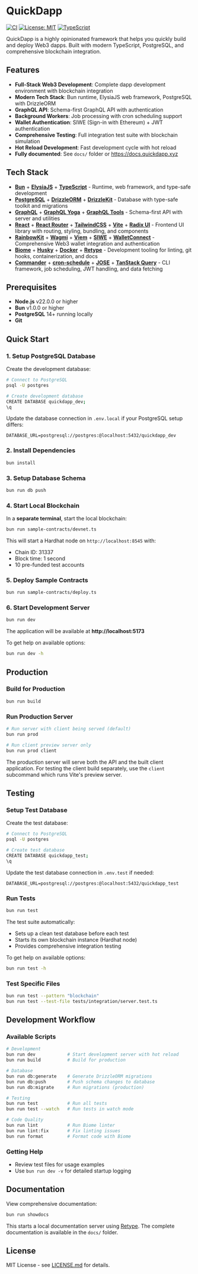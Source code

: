 # QuickDapp

[![CI](https://github.com/QuickDapp/QuickDapp/actions/workflows/ci.yml/badge.svg?branch=main)](https://github.com/QuickDapp/QuickDapp/actions/workflows/ci.yml)
[![License: MIT](https://img.shields.io/badge/License-MIT-yellow.svg)](https://opensource.org/licenses/MIT)
[![TypeScript](https://img.shields.io/badge/TypeScript-Ready-blue.svg)](https://www.typescriptlang.org/)

QuickDapp is a highly opinionated framework that helps you quickly build and deploy Web3 dapps. Built with modern TypeScript, PostgreSQL, and comprehensive blockchain integration.

## Features

- **Full-Stack Web3 Development**: Complete dapp development environment with blockchain integration
- **Modern Tech Stack**: Bun runtime, ElysiaJS web framework, PostgreSQL with DrizzleORM
- **GraphQL API**: Schema-first GraphQL API with authentication
- **Background Workers**: Job processing with cron scheduling support
- **Wallet Authentication**: SIWE (Sign-in with Ethereum) + JWT authentication
- **Comprehensive Testing**: Full integration test suite with blockchain simulation
- **Hot Reload Development**: Fast development cycle with hot reload
- **Fully documented**: See `docs/` folder or https://docs.quickdapp.xyz

## Tech Stack

- **[Bun](https://bun.sh)** + **[ElysiaJS](https://elysiajs.com)** + **[TypeScript](https://www.typescriptlang.org)** - Runtime, web framework, and type-safe development
- **[PostgreSQL](https://www.postgresql.org)** + **[DrizzleORM](https://orm.drizzle.team)** + **[DrizzleKit](https://orm.drizzle.team/kit-docs/overview)** - Database with type-safe toolkit and migrations
- **[GraphQL](https://graphql.org)** + **[GraphQL Yoga](https://the-guild.dev/graphql/yoga-server)** + **[GraphQL Tools](https://the-guild.dev/graphql/tools)** - Schema-first API with server and utilities
- **[React](https://react.dev)** + **[React Router](https://reactrouter.com)** + **[TailwindCSS](https://tailwindcss.com)** + **[Vite](https://vitejs.dev)** + **[Radix UI](https://www.radix-ui.com)** - Frontend UI library with routing, styling, bundling, and components
- **[RainbowKit](https://www.rainbowkit.com)** + **[Wagmi](https://wagmi.sh)** + **[Viem](https://viem.sh)** + **[SIWE](https://login.xyz)** + **[WalletConnect](https://walletconnect.com)** - Comprehensive Web3 wallet integration and authentication
- **[Biome](https://biomejs.dev)** + **[Husky](https://typicode.github.io/husky/)** + **[Docker](https://www.docker.com)** + **[Retype](https://retype.com)** - Development tooling for linting, git hooks, containerization, and docs
- **[Commander](https://github.com/tj/commander.js)** + **[cron-schedule](https://github.com/harrisiirak/cron-schedule)** + **[JOSE](https://github.com/panva/jose)** + **[TanStack Query](https://tanstack.com/query)** - CLI framework, job scheduling, JWT handling, and data fetching

## Prerequisites

- **Node.js** v22.0.0 or higher
- **Bun** v1.0.0 or higher
- **PostgreSQL** 14+ running locally
- **Git**

## Quick Start

### 1. Setup PostgreSQL Database

Create the development database:

```bash
# Connect to PostgreSQL
psql -U postgres

# Create development database
CREATE DATABASE quickdapp_dev;
\q
```

Update the database connection in `.env.local` if your PostgreSQL setup differs:

```env
DATABASE_URL=postgresql://postgres:@localhost:5432/quickdapp_dev
```

### 2. Install Dependencies

```bash
bun install
```

### 3. Setup Database Schema

```bash
bun run db push
```

### 4. Start Local Blockchain

In a **separate terminal**, start the local blockchain:

```bash
bun run sample-contracts/devnet.ts
```

This will start a Hardhat node on `http://localhost:8545` with:
- Chain ID: 31337
- Block time: 1 second
- 10 pre-funded test accounts

### 5. Deploy Sample Contracts

```bash
bun run sample-contracts/deploy.ts
```

### 6. Start Development Server

```bash
bun run dev
```

The application will be available at **http://localhost:5173**

To get help on available options:

```bash
bun run dev -h
```

## Production

### Build for Production

```bash
bun run build
```

### Run Production Server

```bash
# Run server with client being served (default)
bun run prod

# Run client preview server only
bun run prod client
```

The production server will serve both the API and the built client application. For testing the client build separately, use the `client` subcommand which runs Vite's preview server.

## Testing

### Setup Test Database

Create the test database:

```bash
# Connect to PostgreSQL
psql -U postgres

# Create test database
CREATE DATABASE quickdapp_test;
\q
```

Update the test database connection in `.env.test` if needed:

```env
DATABASE_URL=postgresql://postgres:@localhost:5432/quickdapp_test
```

### Run Tests

```bash
bun run test
```

The test suite automatically:
- Sets up a clean test database before each test
- Starts its own blockchain instance (Hardhat node)
- Provides comprehensive integration testing

To get help on available options:

```bash
bun run test -h
```


### Test Specific Files

```bash
bun run test --pattern "blockchain"
bun run test --test-file tests/integration/server.test.ts
```

## Development Workflow

### Available Scripts

```bash
# Development
bun run dev            # Start development server with hot reload
bun run build          # Build for production

# Database
bun run db:generate    # Generate DrizzleORM migrations
bun run db:push        # Push schema changes to database
bun run db:migrate     # Run migrations (production)

# Testing
bun run test           # Run all tests
bun run test --watch   # Run tests in watch mode

# Code Quality
bun run lint           # Run Biome linter
bun run lint:fix       # Fix linting issues
bun run format         # Format code with Biome
```

### Getting Help

- Review test files for usage examples
- Use `bun run dev -v` for detailed startup logging

## Documentation

View comprehensive documentation:

```bash
bun run showdocs
```

This starts a local documentation server using [Retype](https://retype.com). The complete documentation is available in the `docs/` folder.

## License

MIT License - see [LICENSE.md](LICENSE.md) for details.
